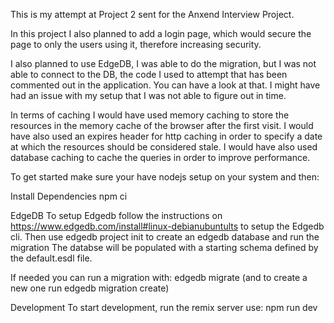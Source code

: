 This is my attempt at Project 2 sent for the Anxend Interview Project.

In this project I also planned to add a login page, which would secure the page to only the users using it, therefore increasing security.

I also planned to use EdgeDB, I was able to do the migration, but I was not able to connect to the DB, the code I used to attempt that has been commented out in the application. You can have a look at that. I might have had an issue with my setup that I was not able to figure out in time.

In terms of caching I would have used memory caching to store the resources in the memory cache of the browser after the first visit. I would have also used an expires header for http caching in order to specify a date at which the resources should be considered stale. I would have also used database caching to cache the queries in order to improve performance.

To get started make sure your have nodejs setup on your system and then:

Install Dependencies
npm ci

EdgeDB
To setup Edgedb follow the instructions on https://www.edgedb.com/install#linux-debianubuntults to setup the Edgedb cli. Then use edgedb project init to create an edgedb database and run the migration The databse will be populated with a starting schema defined by the default.esdl file.

If needed you can run a migration with: edgedb migrate (and to create a new one run edgedb migration create)

Development
To start development, run the remix server use: npm run dev